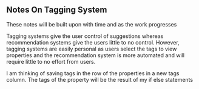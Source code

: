 ## Notes On Tagging System

These notes will be built upon with time and as the work progresses


Tagging systems give the user control of suggestions whereas recommendation systems give the users little to no control. However, tagging systems are easily personal as users select the tags to view properties and the recommendation system is more automated and will require little to no effort from users.

I am thinking of saving tags in the row of the properties in a new tags column. The tags of the property will be the result of my if else statements

